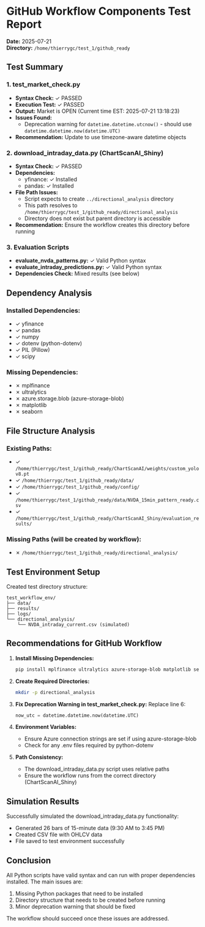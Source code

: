 # GitHub Workflow Components Test Report

**Date:** 2025-07-21  
**Directory:** `/home/thierrygc/test_1/github_ready`

## Test Summary

### 1. test_market_check.py
- **Syntax Check:** ✓ PASSED
- **Execution Test:** ✓ PASSED
- **Output:** Market is OPEN (Current time EST: 2025-07-21 13:18:23)
- **Issues Found:**
  - Deprecation warning for `datetime.datetime.utcnow()` - should use `datetime.datetime.now(datetime.UTC)`
- **Recommendation:** Update to use timezone-aware datetime objects

### 2. download_intraday_data.py (ChartScanAI_Shiny)
- **Syntax Check:** ✓ PASSED
- **Dependencies:** 
  - yfinance: ✓ Installed
  - pandas: ✓ Installed
- **File Path Issues:**
  - Script expects to create `../directional_analysis` directory
  - This path resolves to `/home/thierrygc/test_1/github_ready/directional_analysis`
  - Directory does not exist but parent directory is accessible
- **Recommendation:** Ensure the workflow creates this directory before running

### 3. Evaluation Scripts
- **evaluate_nvda_patterns.py:** ✓ Valid Python syntax
- **evaluate_intraday_predictions.py:** ✓ Valid Python syntax
- **Dependencies Check:** Mixed results (see below)

## Dependency Analysis

### Installed Dependencies:
- ✓ yfinance
- ✓ pandas
- ✓ numpy
- ✓ dotenv (python-dotenv)
- ✓ PIL (Pillow)
- ✓ scipy

### Missing Dependencies:
- ✗ mplfinance
- ✗ ultralytics
- ✗ azure.storage.blob (azure-storage-blob)
- ✗ matplotlib
- ✗ seaborn

## File Structure Analysis

### Existing Paths:
- ✓ `/home/thierrygc/test_1/github_ready/ChartScanAI/weights/custom_yolov8.pt`
- ✓ `/home/thierrygc/test_1/github_ready/data/`
- ✓ `/home/thierrygc/test_1/github_ready/config/`
- ✓ `/home/thierrygc/test_1/github_ready/data/NVDA_15min_pattern_ready.csv`
- ✓ `/home/thierrygc/test_1/github_ready/ChartScanAI_Shiny/evaluation_results/`

### Missing Paths (will be created by workflow):
- ✗ `/home/thierrygc/test_1/github_ready/directional_analysis/`

## Test Environment Setup

Created test directory structure:
```
test_workflow_env/
├── data/
├── results/
├── logs/
└── directional_analysis/
    └── NVDA_intraday_current.csv (simulated)
```

## Recommendations for GitHub Workflow

1. **Install Missing Dependencies:**
   ```bash
   pip install mplfinance ultralytics azure-storage-blob matplotlib seaborn
   ```

2. **Create Required Directories:**
   ```bash
   mkdir -p directional_analysis
   ```

3. **Fix Deprecation Warning in test_market_check.py:**
   Replace line 6:
   ```python
   now_utc = datetime.datetime.now(datetime.UTC)
   ```

4. **Environment Variables:**
   - Ensure Azure connection strings are set if using azure-storage-blob
   - Check for any .env files required by python-dotenv

5. **Path Consistency:**
   - The download_intraday_data.py script uses relative paths
   - Ensure the workflow runs from the correct directory (ChartScanAI_Shiny)

## Simulation Results

Successfully simulated the download_intraday_data.py functionality:
- Generated 26 bars of 15-minute data (9:30 AM to 3:45 PM)
- Created CSV file with OHLCV data
- File saved to test environment successfully

## Conclusion

All Python scripts have valid syntax and can run with proper dependencies installed. The main issues are:
1. Missing Python packages that need to be installed
2. Directory structure that needs to be created before running
3. Minor deprecation warning that should be fixed

The workflow should succeed once these issues are addressed.